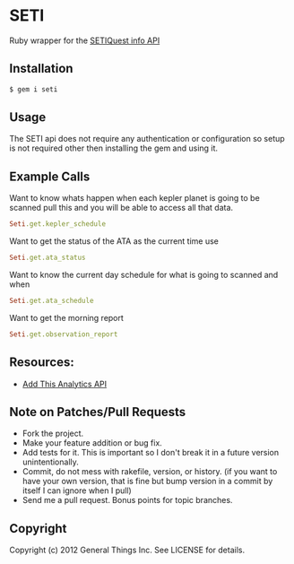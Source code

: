 # SETI

Ruby wrapper for the [SETIQuest info API](http://setiquest.info/)

## Installation

```bash
$ gem i seti
```

## Usage

The SETI api does not require any authentication or configuration so setup is not
required other then installing the gem and using it.

## Example Calls

Want to know whats happen when each kepler planet is going to be scanned pull this
and you will be able to access all that data.

```ruby
Seti.get.kepler_schedule
```

Want to get the status of the ATA as the current time use

```ruby
Seti.get.ata_status
```

Want to know the current day schedule for what is going to scanned and when

```ruby
Seti.get.ata_schedule
```

Want to get the morning report

```ruby
Seti.get.observation_report
```

## Resources:

* [Add This Analytics API](http://www.addthis.com/help/analytics-api#.TzzlN0zC4V)


## Note on Patches/Pull Requests

* Fork the project.
* Make your feature addition or bug fix.
* Add tests for it. This is important so I don't break it in a
  future version unintentionally.
* Commit, do not mess with rakefile, version, or history.
  (if you want to have your own version, that is fine but
   bump version in a commit by itself I can ignore when I pull)
* Send me a pull request. Bonus points for topic branches.

## Copyright

Copyright (c) 2012 General Things Inc. See LICENSE for details.
